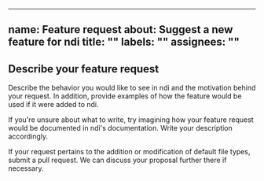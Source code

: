 <!-- /*************************************
 *        Copyright (c) xTekC.            *
 *        Licensed under MPL-2.0.         *
 *        See LICENSE for details.        *
 * https://www.mozilla.org/en-US/MPL/2.0/ *
 ******************************************/ -->

---
name: Feature request
about: Suggest a new feature for ndi
title: ""
labels: ""
assignees: ""
---

## Describe your feature request

Describe the behavior you would like to see in ndi and the motivation behind your request. 
In addition, provide examples of how the feature would be used if it were added to ndi.

If you're unsure about what to write, try imagining how your feature request would be documented in ndi's documentation. Write your description accordingly.

If your request pertains to the addition or modification of default file types, submit a pull request. We can discuss your proposal further there if necessary.
